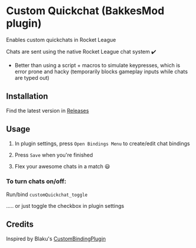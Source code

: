 # Custom Quickchat (BakkesMod plugin)

Enables custom quickchats in Rocket League

Chats are sent using the native Rocket League chat system ✔️
  - Better than using a script + macros to simulate keypresses, which is error prone and hacky (temporarily blocks gameplay inputs while chats are typed out)

## Installation

Find the latest version in [Releases](https://github.com/smallest-cock/CustomQuickchat/releases)

## Usage

1. In plugin settings, press `Open Bindings Menu` to create/edit chat bindings

2. Press `Save` when you're finished 
     
3. Flex your awesome chats in a match 😃

### To turn chats on/off:

Run/bind `customQuickchat_toggle` 

..... or just toggle the checkbox in plugin settings

## Credits

Inspired by Blaku's [CustomBindingPlugin](https://github.com/blaku-rl/CustomBindingPlugin)


